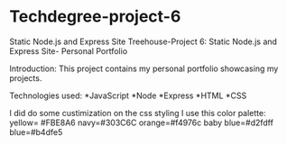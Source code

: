  # Techdegree-project-6
 Static Node.js and Express Site
 Treehouse-Project 6: Static Node.js and Express Site- Personal Portfolio

Introduction:
This project contains my personal portfolio showcasing my projects.

Technologies used:
*JavaScript
*Node
*Express
*HTML
*CSS

I did do some custimization on the css styling I use this color palette:
yellow= #FBE8A6
navy=#303C6C
orange=#f4976c
baby blue=#d2fdff
blue=#b4dfe5
